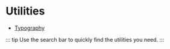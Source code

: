 # Utilities

- [Typography](/plugins/official/typography)

::: tip
Use the search bar to quickly find the utilities you need.
:::
